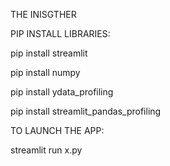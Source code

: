 THE INISGTHER


PIP INSTALL LIBRARIES:

pip install streamlit

pip install numpy

pip install ydata_profiling 

pip install streamlit_pandas_profiling 




TO LAUNCH THE APP:
	
 streamlit run x.py
